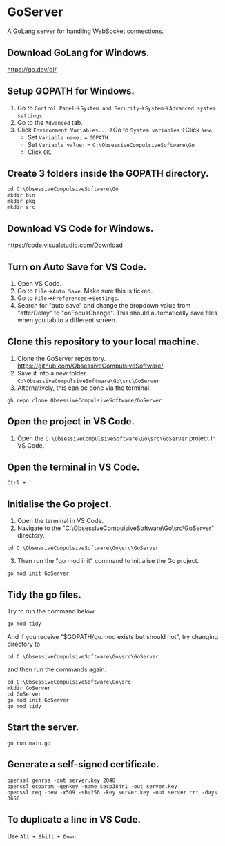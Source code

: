 # GoServer
 A GoLang server for handling WebSocket connections.

## Download GoLang for Windows.
https://go.dev/dl/

## Setup GOPATH for Windows.
1. Go to `Control Panel`->`System and Security`->`System`->`Advanced system settings`.
2. Go to the `Advanced` tab.
3. Click `Environment Variables...`->Go to `System variables`->Click `New`.
    - Set `Variable name:` = `GOPATH`.
    - Set `Variable value:` = `C:\ObsessiveCompulsiveSoftware\Go`
    - Click `OK`.

## Create 3 folders inside the GOPATH directory.
```
cd C:\ObsessiveCompulsiveSoftware\Go
mkdir bin
mkdir pkg
mkdir src
```

## Download VS Code for Windows.
https://code.visualstudio.com/Download

## Turn on Auto Save for VS Code.
1. Open VS Code.
2. Go to `File`->`Auto Save`. Make sure this is ticked.
3. Go to `File`->`Preferences`->`Settings`.
4. Search for "auto save" and change the dropdown value from "afterDelay" to "onFocusChange". This should automatically save files when you tab to a different screen.

## Clone this repository to your local machine.
1. Clone the GoServer repository. https://github.com/ObsessiveCompulsiveSoftware/
2. Save it into a new folder. `C:\ObsessiveCompulsiveSoftware\Go\src\GoServer`
3. Alternatively, this can be done via the terminal.
```
gh repo clone ObsessiveCompulsiveSoftware/GoServer
```

## Open the project in VS Code.
1. Open the `C:\ObsessiveCompulsiveSoftware\Go\src\GoServer` project in VS Code.

## Open the terminal in VS Code.
```
Ctrl + `
```

## Initialise the Go project.
1. Open the terminal in VS Code.
2. Navigate to the "C:\ObsessiveCompulsiveSoftware\Go\src\GoServer" directory.
```
cd C:\ObsessiveCompulsiveSoftware\Go\src\GoServer
```
3. Then run the "go mod init" command to initialise the Go project.
```
go mod init GoServer
```

## Tidy the go files.
Try to run the command below.
```
go mod tidy
```
And if you receive "$GOPATH/go.mod exists but should not", try changing directory to
```
cd C:\ObsessiveCompulsiveSoftware\Go\src\GoServer
```
and then run the commands again.
```
cd C:\ObsessiveCompulsiveSoftware\Go\src
mkdir GoServer
cd GoServer
go mod init GoServer
go mod tidy
```

## Start the server.
```
go run main.go
```

## Generate a self-signed certificate.
```
openssl genrsa -out server.key 2048
openssl ecparam -genkey -name secp384r1 -out server.key
openssl req -new -x509 -sha256 -key server.key -out server.crt -days 3650
```

## To duplicate a line in VS Code.
Use `Alt + Shift + Down`.

